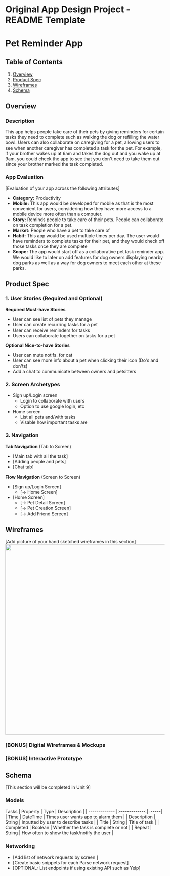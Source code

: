 Original App Design Project - README Template
===

# Pet Reminder App

## Table of Contents
1. [Overview](#Overview)
1. [Product Spec](#Product-Spec)
1. [Wireframes](#Wireframes)
2. [Schema](#Schema)

## Overview
### Description
This app helps people take care of their pets by giving reminders for certain tasks they need to complete such as walking the dog or refilling the water bowl. 
Users can also collaborate on caregiving for a pet, allowing users to see when another caregiver has completed a task for the pet.
For example, if your brother wakes up at 6am and takes the dog out and you wake up at 9am, you could check the app to see that you don't need to take them out since your brother marked the task completed.
### App Evaluation
[Evaluation of your app across the following attributes]
- **Category:** Productivity
- **Mobile:** This app would be developed for mobile as that is the most convenient for users, considering how they have more access to a mobile device more often than a computer.
- **Story:** Reminds people to take care of their pets. People can collaborate on task completion for a pet.
- **Market:** People who have a pet to take care of
- **Habit:** This app would be used multiple times per day. The user would have reminders to complete tasks for their pet, and they would check off those tasks once they are complete
- **Scope:** The app would start off as a collaborative pet task reminder app. We would like to later on add features for dog owners displaying nearby dog parks as well as a way for dog owners to meet each other at these parks.

## Product Spec

### 1. User Stories (Required and Optional)

**Required Must-have Stories**

* User can see list of pets they manage
* User can create recurring tasks for a pet
* User can receive reminders for tasks
* Users can collaborate together on tasks for a pet

**Optional Nice-to-have Stories**

* User can mute notifs. for cat
* User can see more info about a pet when clicking their icon (Do's and don'ts)
* Add a chat to communicate between owners and petsitters

### 2. Screen Archetypes

* Sign up/Login screen
   * Login to collaborate with users
   * Option to use google login, etc
* Home screen
   * List all pets and/with tasks
   * Visable how important tasks are

### 3. Navigation

**Tab Navigation** (Tab to Screen)
* [Main tab with all the task]
* [Adding people and pets]
* [Chat tab]


**Flow Navigation** (Screen to Screen)

* [Sign up/Login Screen]
   * [-> Home Screen]
* [Home Screen]
   * [-> Pet Detail Screen]
   * [-> Pet Creation Screen]
   * [-> Add Friend Screen]

## Wireframes
[Add picture of your hand sketched wireframes in this section]
<img src="YOUR_WIREFRAME_IMAGE_URL" width=600>

### [BONUS] Digital Wireframes & Mockups

### [BONUS] Interactive Prototype

## Schema 
[This section will be completed in Unit 9]
### Models

Tasks
| Property      | Type          | Description                        |
| ------------- |:-------------:| :-----|
| Time          | DateTime      | Times user wants app to alarm them |
| Description   | String        | Inputted by user to describe tasks |
| Title         | String        | Title of task |
| Completed     | Boolean       | Whether the task is complete or not |
| Repeat        | String        | How often to show the task/notify the user |

### Networking
- [Add list of network requests by screen ]
- [Create basic snippets for each Parse network request]
- [OPTIONAL: List endpoints if using existing API such as Yelp]
